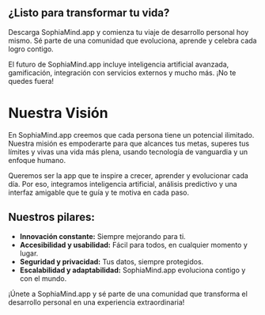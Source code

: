 ## ¿Listo para transformar tu vida?

Descarga SophiaMind.app y comienza tu viaje de desarrollo personal hoy mismo. Sé parte de una comunidad que evoluciona, aprende y celebra cada logro contigo.

El futuro de SophiaMind.app incluye inteligencia artificial avanzada, gamificación, integración con servicios externos y mucho más. ¡No te quedes fuera!

# Nuestra Visión

En SophiaMind.app creemos que cada persona tiene un potencial ilimitado. Nuestra misión es empoderarte para que alcances tus metas, superes tus límites y vivas una vida más plena, usando tecnología de vanguardia y un enfoque humano.

Queremos ser la app que te inspire a crecer, aprender y evolucionar cada día. Por eso, integramos inteligencia artificial, análisis predictivo y una interfaz amigable que te guía y te motiva en cada paso.

## Nuestros pilares:

- **Innovación constante:** Siempre mejorando para ti.
- **Accesibilidad y usabilidad:** Fácil para todos, en cualquier momento y lugar.
- **Seguridad y privacidad:** Tus datos, siempre protegidos.
- **Escalabilidad y adaptabilidad:** SophiaMind.app evoluciona contigo y con el mundo.

¡Únete a SophiaMind.app y sé parte de una comunidad que transforma el desarrollo personal en una experiencia extraordinaria!

